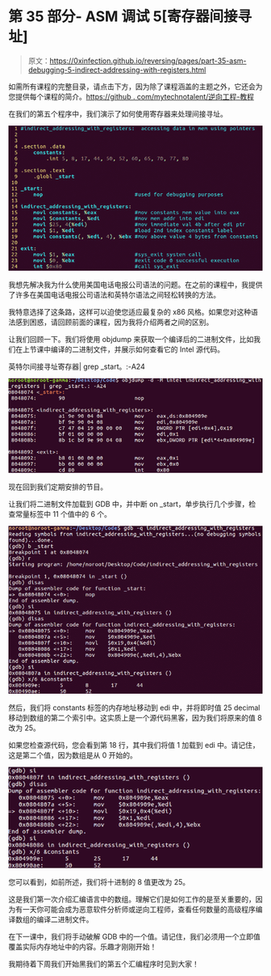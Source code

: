 # 第 35 部分- ASM 调试 5[寄存器间接寻址]

> 原文：<https://0xinfection.github.io/reversing/pages/part-35-asm-debugging-5-indirect-addressing-with-registers.html>

如需所有课程的完整目录，请点击下方，因为除了课程涵盖的主题之外，它还会为您提供每个课程的简介。[https://github . com/mytechnotalent/逆向工程-教程](https://github.com/mytechnotalent/Reverse-Engineering-Tutorial)

在我们的第五个程序中，我们演示了如何使用寄存器来处理间接寻址。

![](img/578a0f4c02835941bc50546ac65ead49.png)

我想先解决我为什么使用美国电话电报公司语法的问题。在之前的课程中，我提供了许多在美国电话电报公司语法和英特尔语法之间轻松转换的方法。

我特意选择了这条路，这样可以迫使您适应最复杂的 x86 风格。如果您对这种语法感到困惑，请回顾前面的课程，因为我将介绍两者之间的区别。

让我们回顾一下。我们将使用 objdump 来获取一个编译后的二进制文件，比如我们在上节课中编译的二进制文件，并展示如何查看它的 Intel 源代码。

英特尔间接寻址寄存器| grep _start。:-A24

![](img/858aab35dc647858582e8401b778050b.png)

现在回到我们定期安排的节目。

让我们将二进制文件加载到 GDB 中，并中断 on _start，单步执行几个步骤，检查常量标签中 11 个值中的 6 个。

![](img/1632c2c7767ca96b8673776df6e17694.png)

然后，我们将 constants 标签的内存地址移动到 edi 中，并将即时值 25 decimal 移动到数组的第二个索引中。这实质上是一个源代码黑客，因为我们将原来的值 8 改为 25。

如果您检查源代码，您会看到第 18 行，其中我们将值 1 加载到 edi 中。请记住，这是第二个值，因为数组是从 0 开始的。

![](img/1d62c072148e7e43bfed01c786d82699.png)

您可以看到，如前所述，我们将十进制的 8 值更改为 25。

这是我们第一次介绍汇编语言中的数组。理解它们是如何工作的是至关重要的，因为有一天你可能会成为恶意软件分析师或逆向工程师，查看任何数量的高级程序编译数组的编译二进制文件。

在下一课中，我们将手动破解 GDB 中的一个值。请记住，我们必须用一个立即值覆盖实际内存地址中的内容。乐趣才刚刚开始！

我期待着下周我们开始黑我们的第五个汇编程序时见到大家！